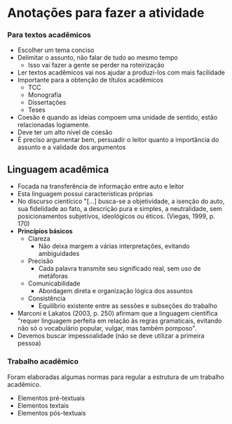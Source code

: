 # Anotações para fazer a atividade

### Para textos acadêmicos
- Escolher um tema conciso
- Delimitar o assunto, não falar de tudo ao mesmo tempo
  - Isso vai fazer a gente se perder na roteirização
- Ler textos acadêmicos vai nos ajudar a produzí-los com mais facilidade
- Importante para a obtenção de títulos acadêmicos
  - TCC
  - Monografia
  - Dissertações
  - Teses
- Coesão é quando as ideias compoem uma unidade de sentido, estão relacionadas logiamente.
- Deve ter um alto nível de coesão
- É preciso argumentar bem, persuadir o leitor quanto a importância do assunto e a validade
  dos argumentos

## Linguagem acadêmica
- Focada na transferência de informação entre auto e leitor
- Esta linguagem possui características próprias
- No discurso cientícico "[...] busca-se a objetividade, a isenção do auto, sua fidelidade
  ao fato, a descrição pura e simples, a neutralidade, sem posicionamentos subjetivos,
  ideológicos ou éticos. (Viegas, 1999, p. 170)
- **Princípios básicos**
  - Clareza
    - Não deixa margem a várias interpretações, evitando ambiguidades
  - Precisão
    - Cada palavra transmite seu significado real, sem uso de metáforas
  - Comunicabilidade
    - Abordagem direta e organização lógica dos assuntos
  - Consistência
    - Equilíbrio existente entre as sessões e subseções do trabalho
- Marconi e Lakatos (2003, p. 250) afirmam que a linguagem científica "requer linguagem
  perfeita em relação às regras gramaticais, evitando não só o vocabulário popular, vulgar,
  mas também pomposo".
- Devemos buscar impessoalidade (não se deve utilizar a primeira pessoa)

### Trabalho acadêmico
Foram elaboradas algumas normas para regular a estrutura de um trabalho acadêmico.
- Elementos pré-textuais
- Elementos textais
- Elementos pós-textuais


